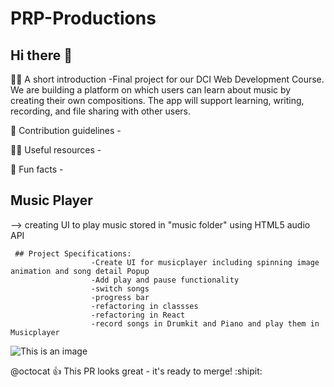 # PRP-Productions

## Hi there 👋





🙋‍♀️ A short introduction -Final project for our DCI Web Development Course.  We are building a platform on which users can learn about music by creating their own compositions.  The app will support learning, writing, recording, and file sharing with other users.


🌈 Contribution guidelines - 


👩‍💻 Useful resources - 


🍿 Fun facts -



## Music Player

--> creating UI to play music stored in "music folder" using HTML5 audio API
     
     ## Project Specifications:
                      -Create UI for musicplayer including spinning image animation and song detail Popup
                      -Add play and pause functionality
                      -switch songs
                      -progress bar
                      -refactoring in classses
                      -refactoring in React
                      -record songs in Drumkit and Piano and play them in Musicplayer
                      


<!--🧙 Remember, you can do mighty things with the power of [Markdown](https://docs.github.com/github/writing-on-github/getting-started-with-writing-and-formatting-on-github/basic-writing-and-formatting-syntax)
-->

![This is an image](https://myoctocat.com/assets/images/base-octocat.svg)

@octocat :+1: This PR looks great - it's ready to merge! :shipit:
